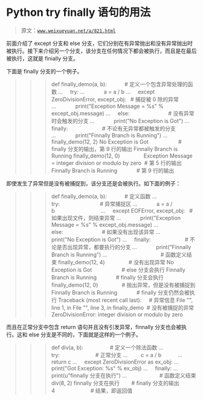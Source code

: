# Python try finally 语句的用法

> 原文：[`www.weixueyuan.net/a/821.html`](http://www.weixueyuan.net/a/821.html)

前面介绍了 except 分支和 else 分支，它们分别在有异常抛出和没有异常抛出时被执行。接下来介绍另一个分支，该分支在任何情况下都会被执行，而且是在最后被执行，这就是 finially 分支。

下面是 finally 分支的一个例子。

>>> def finally_demo(a, b):            # 定义一个包含异常处理的函数
...     try:
...             a = a / b
...     except ZeroDivisionError, except_obj:   # 捕捉被 0 除的异常
...             print("Exception Message = %s" % except_obj.message)
...     else:                          # 没有异常时会触发的分支
...             print("No Exception is Got")
...     finally:                       # 不论有无异常都被触发的分支
...             print("Finnally Branch is Running")
...
>>> finally_demo(12, 2)
No Exception is Got                    # finally 分支的输出，第 9 行的输出
Finnally Branch is Running
>>> finally_demo(12, 0)               
Exception Message = integer division or modulo by zero  # 第 5 行的输出
Finnally Branch is Running             # 第 9 行的输出

即使发生了异常但是没有被捕捉到，该分支还是会被执行。如下面的例子：

>>> def finally_demo(a, b):            # 定义函数
...     try:                           # 异常捕捉区
...             a = a / b                              
...     except EOFError, except_obj:   # 如果出现文件，则结束异常
...             print("Exception Message = %s" % except_obj.message)
...     else:                          # 如果没有出现该异常
...             print("No Exception is Got")
...     finally:                       # 不论是否出现异常，都要执行的分支
...             print("Finnally Branch is Running")
...                                    # 函数定义结束
>>> finally_demo(12, 4)                # 没有出现异常
No Exception is Got                    # else 分支会执行
Finnally Branch is Running             # finally 分支会执行
>>> finally_demo(12, 0)                # 抛出异常，但是没有被捕捉到
Finnally Branch is Running             # finally 分支仍然会被执行
Traceback (most recent call last):     # 异常信息
File "<stdin>", line 1, in <module>
File "<stdin>", line 3, in finally_demo  # 没有被捕捉的异常
ZeroDivisionError: integer division or modulo by zero

而且在正常分支中包含 return 语句并且没有引发异常，finnally 分支也会被执行。这和 else 分支是不同的，下面就是这样的一个例子。

>>> def div(a, b):                  # 定义一个除法函数
...     try:                        # 正常分支
...         c = a / b          
...         return c
...     except ZeroDivisionError as ex_obj:
...         print("Got Exception: %s" % ex_obj)
...     finally:
...         print(u"finnally 分支在执行")
...                      # 函数定义结束
>>> div(8, 2)
finnally 分支在执行        # finally 分支的输出
4                        # 结果，即返回值